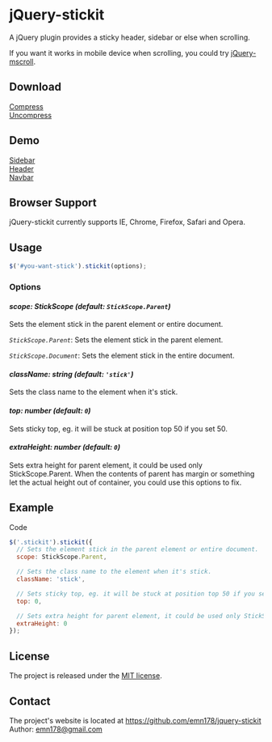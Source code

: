# jQuery-stickit
A jQuery plugin provides a sticky header, sidebar or else when scrolling.

If you want it works in mobile device when scrolling, you could try [jQuery-mscroll](https://github.com/emn178/jquery-mscroll).

## Download
[Compress](https://raw.github.com/emn178/jquery-stickit/master/build/jquery.stickit.min.js)  
[Uncompress](https://raw.github.com/emn178/jquery-stickit/master/src/jquery.stickit.js)

## Demo
[Sidebar](http://emn178.github.io/jquery-stickit/samples/sidebar/)  
[Header](http://emn178.github.io/jquery-stickit/samples/header/)  
[Navbar](http://emn178.github.io/jquery-stickit/samples/navbar/)

## Browser Support
jQuery-stickit currently supports IE, Chrome, Firefox, Safari and Opera.

## Usage
```JavaScript
$('#you-want-stick').stickit(options);
```

### Options
#### *scope: StickScope (default: `StickScope.Parent`)*

Sets the element stick in the parent element or entire document.

*`StickScope.Parent`*: Sets the element stick in the parent element.

*`StickScope.Document`*: Sets the element stick in the entire document.

#### *className: string (default: `'stick'`)*

Sets the class name to the element when it's stick.

#### *top: number (default: `0`)*

Sets sticky top, eg. it will be stuck at position top 50 if you set 50.

#### *extraHeight: number (default: `0`)*

Sets extra height for parent element, it could be used only StickScope.Parent. When the contents of parent has margin or something let the actual height out of container, you could use this options to fix.

## Example
Code
```JavaScript
$('.stickit').stickit({
  // Sets the element stick in the parent element or entire document.
  scope: StickScope.Parent,

  // Sets the class name to the element when it's stick.
  className: 'stick',

  // Sets sticky top, eg. it will be stuck at position top 50 if you set 50.
  top: 0,

  // Sets extra height for parent element, it could be used only StickScope.Parent. When the contents of parent has margin or something let the actual height out of container, you could use this options to fix.
  extraHeight: 0
});
```

## License
The project is released under the [MIT license](http://www.opensource.org/licenses/MIT).

## Contact
The project's website is located at https://github.com/emn178/jquery-stickit  
Author: emn178@gmail.com
